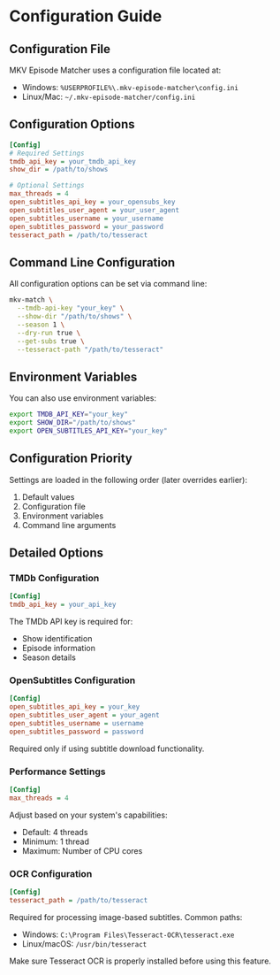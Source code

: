 # Configuration Guide

## Configuration File

MKV Episode Matcher uses a configuration file located at:

- Windows: `%USERPROFILE%\.mkv-episode-matcher\config.ini`
- Linux/Mac: `~/.mkv-episode-matcher/config.ini`

## Configuration Options

```ini
[Config]
# Required Settings
tmdb_api_key = your_tmdb_api_key
show_dir = /path/to/shows

# Optional Settings
max_threads = 4
open_subtitles_api_key = your_opensubs_key
open_subtitles_user_agent = your_user_agent
open_subtitles_username = your_username
open_subtitles_password = your_password
tesseract_path = /path/to/tesseract
```

## Command Line Configuration

All configuration options can be set via command line:

```bash
mkv-match \
  --tmdb-api-key "your_key" \
  --show-dir "/path/to/shows" \
  --season 1 \
  --dry-run true \
  --get-subs true \
  --tesseract-path "/path/to/tesseract"
```

## Environment Variables

You can also use environment variables:

```bash
export TMDB_API_KEY="your_key"
export SHOW_DIR="/path/to/shows"
export OPEN_SUBTITLES_API_KEY="your_key"
```

## Configuration Priority

Settings are loaded in the following order (later overrides earlier):

1. Default values
2. Configuration file
3. Environment variables
4. Command line arguments

## Detailed Options

### TMDb Configuration

```ini
[Config]
tmdb_api_key = your_api_key
```

The TMDb API key is required for:
- Show identification
- Episode information
- Season details

### OpenSubtitles Configuration

```ini
[Config]
open_subtitles_api_key = your_key
open_subtitles_user_agent = your_agent
open_subtitles_username = username
open_subtitles_password = password
```

Required only if using subtitle download functionality.

### Performance Settings

```ini
[Config]
max_threads = 4
```

Adjust based on your system's capabilities:
- Default: 4 threads
- Minimum: 1 thread
- Maximum: Number of CPU cores

### OCR Configuration

```ini
[Config]
tesseract_path = /path/to/tesseract
```

Required for processing image-based subtitles. Common paths:
- Windows: `C:\Program Files\Tesseract-OCR\tesseract.exe`
- Linux/macOS: `/usr/bin/tesseract`

Make sure Tesseract OCR is properly installed before using this feature.
